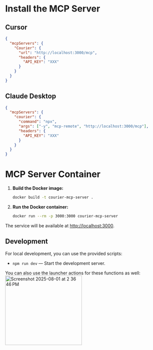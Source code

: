 # Install the MCP Server

## Cursor

```json
{
  "mcpServers": {
    "Courier": {
      "url": "http://localhost:3000/mcp",
      "headers": {
        "API_KEY": "XXX"
      }
    }
  }
}
```

## Claude Desktop

```json
{
  "mcpServers": {
    "courier": {
      "command": "npx",
      "args": ["-y", "mcp-remote", "http://localhost:3000/mcp"],
      "headers": {
        "API_KEY": "XXX"
      }
    }
  }
}
```

# MCP Server Container

1. **Build the Docker image:**

   ```sh
   docker build -t courier-mcp-server .
   ```

2. **Run the Docker container:**

   ```sh
   docker run --rm -p 3000:3000 courier-mcp-server
   ```

The service will be available at [http://localhost:3000](http://localhost:3000).

## Development

For local development, you can use the provided scripts:

- `npm run dev` — Start the development server.

You can also use the launcher actions for these functions as well:
<img width="245" height="222" alt="Screenshot 2025-08-01 at 2 36 46 PM" src="https://github.com/user-attachments/assets/d9c06cae-9b2b-4e30-90bc-441e11ef633e" />
